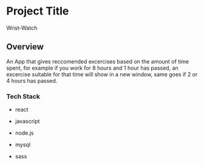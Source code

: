 # Project Title

Wrist-Watch

## Overview

An App that gives reccomended excercises based on the amount of time spent, for example if you work for 8 hours and 1 hour has passed, an excercise suitable for that time will show in a new window, same goes if 2 or 4 hours has passed.

### Tech Stack

- react

- javascript

- node.js

- mysql

- sass

